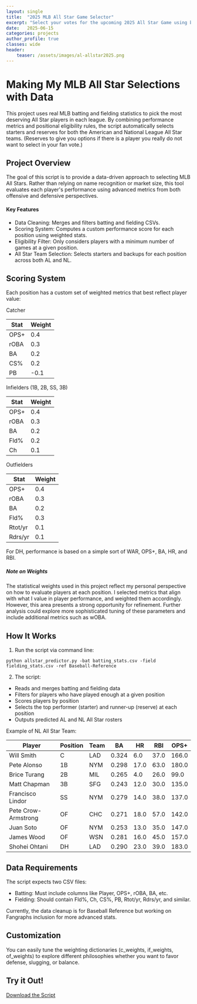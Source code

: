 ```yaml
---
layout: single
title:  "2025 MLB All Star Game Selector"
excerpt: "Select your votes for the upcoming 2025 All Star Game using batting and fielding statistics."
date:   2025-06-15
categories: projects
author_profile: true
classes: wide
header:
    teaser: /assets/images/al-allstar2025.png
---
```


# Making My MLB All Star Selections with Data
This project uses real MLB batting and fielding statistics to pick the most deserving All Star players in each league. By combining performance metrics and positional eligibility rules, the script automatically selects starters and reserves for both the American and National League All Star teams. (Reserves to give you options if there is a player you really do not want to select in your fan vote.)

## Project Overview
The goal of this script is to provide a data-driven approach to selecting MLB All Stars. Rather than relying on name recognition or market size, this tool evaluates each player's performance using advanced metrics from both offensive and defensive perspectives.

#### Key Features
- Data Cleaning: Merges and filters batting and fielding CSVs.
- Scoring System: Computes a custom performance score for each position using weighted stats.
- Eligibility Filter: Only considers players with a minimum number of games at a given position.
- All Star Team Selection: Selects starters and backups for each position across both AL and NL.

## Scoring System
Each position has a custom set of weighted metrics that best reflect player value:

Catcher

| Stat | Weight |
| ---- | ------ |
| OPS+ | 0.4    |
| rOBA | 0.3    |
| BA   | 0.2    |
| CS%  | 0.2    |
| PB   | -0.1   |

Infielders (1B, 2B, SS, 3B)

| Stat | Weight |
| ---- | ------ |
| OPS+ | 0.4    |
| rOBA | 0.3    |
| BA   | 0.2    |
| Fld% | 0.2    |
| Ch   | 0.1    |

Outfielders

| Stat    | Weight |
| ------- | ------ |
| OPS+    | 0.4    |
| rOBA    | 0.3    |
| BA      | 0.2    |
| Fld%    | 0.3    |
| Rtot/yr | 0.1    |
| Rdrs/yr | 0.1    |

For DH, performance is based on a simple sort of WAR, OPS+, BA, HR, and RBI.

##### Note on Weights
The statistical weights used in this project reflect my personal perspective on how to evaluate players at each position. I selected metrics that align with what I value in player performance, and weighted them accordingly. However, this area presents a strong opportunity for refinement. Further analysis could explore more sophisticated tuning of these parameters and include additional metrics such as wOBA.

## How It Works
1. Run the script via command line:
```
python allstar_predictor.py -bat batting_stats.csv -field fielding_stats.csv -ref Baseball-Reference
```

2. The script:
- Reads and merges batting and fielding data
- Filters for players who have played enough at a given position
- Scores players by position
- Selects the top performer (starter) and runner-up (reserve) at each position
- Outputs predicted AL and NL All Star rosters

Example of NL All Star Team:

| Player              | Position | Team | BA    | HR   | RBI  | OPS+  |
| ------------------- | -------- | ---- | ----- | ---- | ---- | ----- |
| Will Smith	      | C	     | LAD	| 0.324 | 6.0  | 37.0 | 166.0 |
| Pete Alonso	      | 1B       | NYM	| 0.298 | 17.0 | 63.0 | 180.0 |
| Brice Turang	      | 2B	     | MIL	| 0.265 | 4.0  | 26.0 | 99.0  |
| Matt Chapman	      | 3B	     | SFG	| 0.243 | 12.0 | 30.0 | 135.0 |
| Francisco Lindor	  | SS	     | NYM	| 0.279 | 14.0 | 38.0 | 137.0 |
| Pete Crow-Armstrong |	OF	     | CHC	| 0.271 | 18.0 | 57.0 | 142.0 |
| Juan Soto	          | OF	     | NYM	| 0.253 | 13.0 | 35.0 | 147.0 |
| James Wood	      | OF	     | WSN	| 0.281 | 16.0 | 45.0 | 157.0 |
| Shohei Ohtani	      | DH	     | LAD	| 0.290 | 23.0 | 39.0 | 183.0 |


## Data Requirements
The script expects two CSV files:
- Batting: Must include columns like Player, OPS+, rOBA, BA, etc.
- Fielding: Should contain Fld%, Ch, CS%, PB, Rtot/yr, Rdrs/yr, and similar.

Currently, the data cleanup is for Baseball Reference but working on Fangraphs inclusion for more advanced stats.

## Customization
You can easily tune the weighting dictionaries (c_weights, if_weights, of_weights) to explore different philosophies whether you want to favor defense, slugging, or balance.

## Try it Out!
[Download the Script](../../assets/scripts/allstar_selector.py)